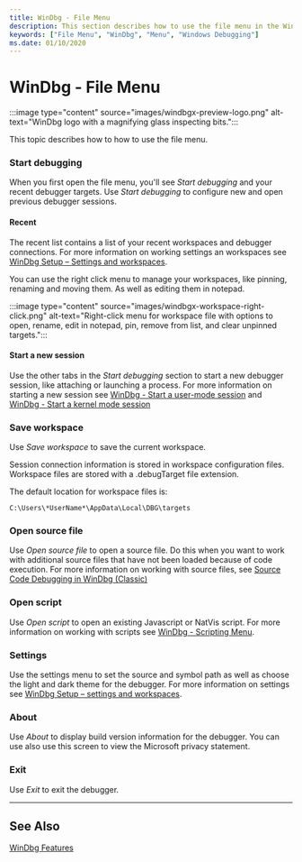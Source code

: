 ```yaml
---
title: WinDbg - File Menu
description: This section describes how to use the file menu in the WinDbg debugger.
keywords: ["File Menu", "WinDbg", "Menu", "Windows Debugging"]
ms.date: 01/10/2020
---
```


# WinDbg - File Menu

:::image type="content" source="images/windbgx-preview-logo.png" alt-text="WinDbg logo with a magnifying glass inspecting bits.":::

This topic describes how to how to use the file menu.

### Start debugging

When you first open the file menu, you'll see *Start debugging* and your recent debugger targets. Use *Start debugging* to configure new and open previous debugger sessions.

#### Recent

The recent list contains a list of your recent workspaces and debugger connections. For more information on working settings an workspaces see [WinDbg Setup – Settings and workspaces](windbg-setup-preview.md).

You can use the right click menu to manage your workspaces, like pinning, renaming and moving them. As well as editing them in notepad.

:::image type="content" source="images/windbgx-workspace-right-click.png" alt-text="Right-click menu for workspace file with options to open, rename, edit in notepad, pin, remove from list, and clear unpinned targets.":::

#### Start a new session

Use the other tabs in the *Start debugging* section to start a new debugger session, like attaching or launching a process. For more information on starting a new session see [WinDbg - Start a user-mode session](windbg-user-mode-preview.md)
and [WinDbg - Start a kernel mode session](windbg-kernel-mode-preview.md)

### Save workspace

Use *Save workspace* to save the current workspace.

Session connection information is stored in workspace configuration files. Workspace files are stored with a .debugTarget file extension.

The default location for workspace files is:

```console
C:\Users\*UserName*\AppData\Local\DBG\targets
```

### Open source file

Use *Open source file* to open a source file. Do this when you want to work with additional source files that have not been loaded because of code execution. For more information on working with source files, see [Source Code Debugging in WinDbg (Classic)](../debugger/source-window.md)

### Open script

Use *Open script* to open an existing Javascript or NatVis script. For more information on working with scripts see [WinDbg - Scripting Menu](windbg-scripting-preview.md).

### Settings

Use the settings menu to set the source and symbol path as well as choose the light and dark theme for the debugger. For more information on settings see [WinDbg Setup – settings and workspaces](windbg-setup-preview.md).

### About

Use *About* to display build version information for the debugger. You can use also use this screen to view the Microsoft privacy statement.

### Exit

Use *Exit* to exit the debugger.

---

## See Also

[WinDbg Features](../debugger/debugging-using-windbg-preview.md)
